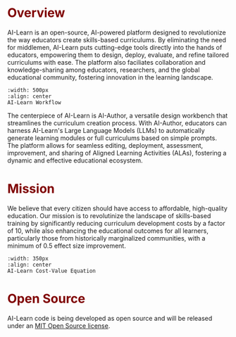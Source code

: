 # <font color="maroon">Overview</font>

AI-Learn is an open-source, AI-powered platform designed to revolutionize the way educators create skills-based curriculums. By eliminating the need for middlemen, AI-Learn puts cutting-edge tools directly into the hands of educators, empowering them to design, deploy, evaluate, and refine tailored curriculums with ease. The platform also faciliates collaboration and knowledge-sharing among educators, researchers, and the global educational community, fostering innovation in the learning landscape. 

```{figure} /images/workflow.png
:width: 500px
:align: center
AI-Learn Workflow
```

The centerpiece of AI-Learn is AI-Author, a versatile design workbench that streamlines the curriculum creation process. With AI-Author, educators can harness AI-Learn's Large Language Models (LLMs) to automatically generate learning modules or full curriculums based on simple prompts. The platform allows for seamless editing, deployment, assessment, improvement, and sharing of Aligned Learning Activities (ALAs), fostering a dynamic and effective educational ecosystem.

# <font color="maroon">Mission</font>

We believe that every citizen should have access to affordable, high-quality education. Our mission is to revolutinize the landscape of skills-based training by significantly reducing curriculum development costs by a factor of 10, while also enhancing the educational outcomes for all learners, particularly those from historically marginalized communities, with a minimum of 0.5 effect size improvement.

```{figure} /images/costvalue.png
:width: 350px
:align: center
AI-Learn Cost-Value Equation
```
# <font color="maroon">Open Source</font>

AI-Learn code is being developed as open source and will be released under an [MIT Open Source license](https://en.wikipedia.org/wiki/MIT_License).